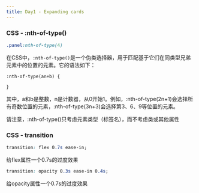 ```yaml
---
title: Day1 - Expanding cards
---
```


### CSS - :nth-of-type()
```css
.panel:nth-of-type(4)
```
在CSS中，`:nth-of-type()`是一个伪类选择器，用于匹配基于它们在同类型兄弟元素中的位置的元素。它的语法如下：

```
:nth-of-type(an+b) {

}
```
其中，a和b是整数，n是计数器，从0开始1。例如，:nth-of-type(2n+1)会选择所有奇数位置的元素，:nth-of-type(3n+3)会选择第3、6、9等位置的元素。

请注意，:nth-of-type()只考虑元素类型（标签名），而不考虑类或其他属性



### CSS - transition
```css
transition: flex 0.7s ease-in; 
```
给flex属性一个0.7s的过度效果 

```css
transition: opacity 0.3s ease-in 0.4s; 
```
给opacity属性一个0.7s的过度效果 